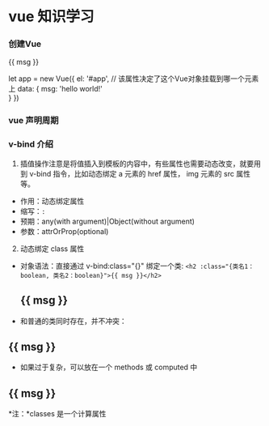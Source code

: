 # vue 知识学习

### 创建Vue
<div id='app'>{{ msg }}</div>

let app = new Vue({
    el: '#app', // 该属性决定了这个Vue对象挂载到哪一个元素上
    data: {
        msg: 'hello world!'   
    }
})


### vue 声明周期



### v-bind 介绍
1. 插值操作注意是将值插入到模板的内容中，有些属性也需要动态改变，就要用到 v-bind 指令，比如动态绑定 a 元素的 href 属性， img 元素的 src 属性等。
+ 作用：动态绑定属性
+ 缩写：`:`
+ 预期：any(with argument)|Object(without argument)
+ 参数：attrOrProp(optional)

2. 动态绑定 class 属性
- 对象语法：直接通过 v-bind:class="{}" 绑定一个类: `<h2 :class="{类名1：boolean, 类名2：boolean}">{{ msg }}</h2>`
  <h2 class="title" v-bind:class="{active: isActive}">{{ msg }}</h2>

- 和普通的类同时存在，并不冲突：
<h2 class="title" v-bind:class="{active: isActive}">{{ msg }}</h2>

- 如果过于复杂，可以放在一个 methods 或 computed 中
<h2 class="title" :class="classes">{{ msg }}</h2>  *注：*classes 是一个计算属性

